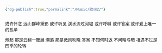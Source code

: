 ```yaml
---
{"dg-publish":true,"permalink":"/Music/歌词2/"}
---
```


或许怀念 远山群峰黛影
或许听见 溪水流过河堤
或许呼喊 或许答案
或许爱上唯一的孤单

潮起 那是云翻一雁展
潮落 那是微风吹晓 答案
不知何时返
不问晴与暗
相遇不过是四季的轮转